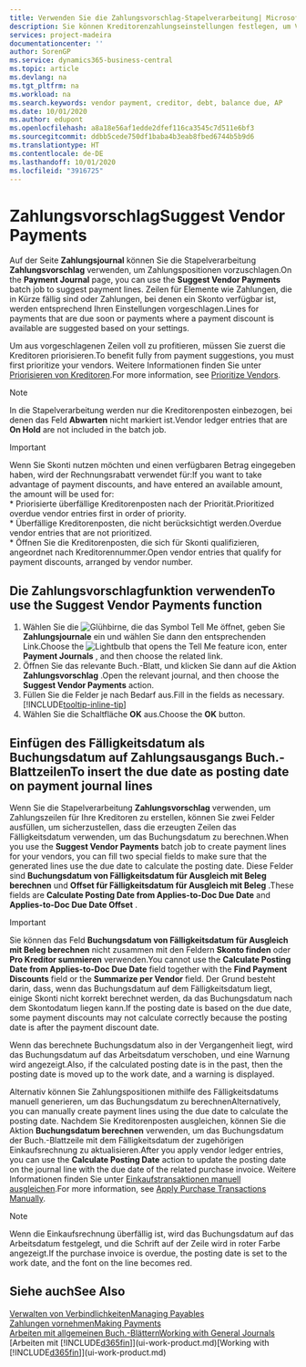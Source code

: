 ```yaml
---
title: Verwenden Sie die Zahlungsvorschlag-Stapelverarbeitung| Microsoft Docs
description: Sie können Kreditorenzahlungseinstellungen festlegen, um Vorschläge für Zahlungen zu erhalten, die in Kürze fällig sind oder für die ein Rabatt verfügbar ist.
services: project-madeira
documentationcenter: ''
author: SorenGP
ms.service: dynamics365-business-central
ms.topic: article
ms.devlang: na
ms.tgt_pltfrm: na
ms.workload: na
ms.search.keywords: vendor payment, creditor, debt, balance due, AP
ms.date: 10/01/2020
ms.author: edupont
ms.openlocfilehash: a8a18e56af1edde2dfef116ca3545c7d511e6bf3
ms.sourcegitcommit: ddbb5cede750df1baba4b3eab8fbed6744b5b9d6
ms.translationtype: HT
ms.contentlocale: de-DE
ms.lasthandoff: 10/01/2020
ms.locfileid: "3916725"
---
```

# <a name="suggest-vendor-payments"></a><span data-ttu-id="762c9-103">Zahlungsvorschlag</span><span class="sxs-lookup"><span data-stu-id="762c9-103">Suggest Vendor Payments</span></span>
<span data-ttu-id="762c9-104">Auf der Seite **Zahlungsjournal** können Sie die Stapelverarbeitung **Zahlungsvorschlag** verwenden, um Zahlungspositionen vorzuschlagen.</span><span class="sxs-lookup"><span data-stu-id="762c9-104">On the **Payment Journal** page, you can use the **Suggest Vendor Payments** batch job to suggest payment lines.</span></span> <span data-ttu-id="762c9-105">Zeilen für Elemente wie Zahlungen, die in Kürze fällig sind oder Zahlungen, bei denen ein Skonto verfügbar ist, werden entsprechend Ihren Einstellungen vorgeschlagen.</span><span class="sxs-lookup"><span data-stu-id="762c9-105">Lines for payments that are due soon or payments where a payment discount is available are suggested based on your settings.</span></span>

<span data-ttu-id="762c9-106">Um aus vorgeschlagenen Zeilen voll zu profitieren, müssen Sie zuerst die Kreditoren priorisieren.</span><span class="sxs-lookup"><span data-stu-id="762c9-106">To benefit fully from payment suggestions, you must first prioritize your vendors.</span></span> <span data-ttu-id="762c9-107">Weitere Informationen finden Sie unter [Priorisieren von Kreditoren](purchasing-how-prioritize-vendors.md).</span><span class="sxs-lookup"><span data-stu-id="762c9-107">For more information, see [Prioritize Vendors](purchasing-how-prioritize-vendors.md).</span></span>  

> [!NOTE]  
> <span data-ttu-id="762c9-108">In die Stapelverarbeitung werden nur die Kreditorenposten einbezogen, bei denen das Feld **Abwarten** nicht markiert ist.</span><span class="sxs-lookup"><span data-stu-id="762c9-108">Vendor ledger entries that are **On Hold** are not included in the batch job.</span></span>  

> [!IMPORTANT]  
>   <span data-ttu-id="762c9-109">Wenn Sie Skonti nutzen möchten und einen verfügbaren Betrag eingegeben haben, wird der Rechnungsrabatt verwendet für:</span><span class="sxs-lookup"><span data-stu-id="762c9-109">If you want to take advantage of payment discounts, and have entered an available amount, the amount will be used for:</span></span>  
    * <span data-ttu-id="762c9-110">Priorisierte überfällige Kreditorenposten nach der Priorität.</span><span class="sxs-lookup"><span data-stu-id="762c9-110">Prioritized overdue vendor entries first in order of priority.</span></span>   
    * <span data-ttu-id="762c9-111">Überfällige Kreditorenposten, die nicht berücksichtigt werden.</span><span class="sxs-lookup"><span data-stu-id="762c9-111">Overdue vendor entries that are not prioritized.</span></span>  
    * <span data-ttu-id="762c9-112">Öffnen Sie die Kreditorenposten, die sich für Skonti qualifizieren, angeordnet nach Kreditorennummer.</span><span class="sxs-lookup"><span data-stu-id="762c9-112">Open vendor entries that qualify for payment discounts, arranged by vendor number.</span></span>  

## <a name="to-use-the-suggest-vendor-payments-function"></a><span data-ttu-id="762c9-113">Die Zahlungsvorschlagfunktion verwenden</span><span class="sxs-lookup"><span data-stu-id="762c9-113">To use the Suggest Vendor Payments function</span></span>
1. <span data-ttu-id="762c9-114">Wählen Sie die ![Glühbirne, die das Symbol Tell Me öffnet](media/ui-search/search_small.png "Was möchten Sie tun?"), geben Sie **Zahlungsjournale** ein und wählen Sie dann den entsprechenden Link.</span><span class="sxs-lookup"><span data-stu-id="762c9-114">Choose the ![Lightbulb that opens the Tell Me feature](media/ui-search/search_small.png "Tell me what you want to do") icon, enter **Payment Journals** , and then choose the related link.</span></span>  
2. <span data-ttu-id="762c9-115">Öffnen Sie das relevante Buch.-Blatt, und klicken Sie dann auf die Aktion **Zahlungsvorschlag** .</span><span class="sxs-lookup"><span data-stu-id="762c9-115">Open the relevant journal, and then choose the **Suggest Vendor Payments** action.</span></span>  
3. <span data-ttu-id="762c9-116">Füllen Sie die Felder je nach Bedarf aus.</span><span class="sxs-lookup"><span data-stu-id="762c9-116">Fill in the fields as necessary.</span></span> [!INCLUDE[tooltip-inline-tip](includes/tooltip-inline-tip_md.md)]  
4. <span data-ttu-id="762c9-117">Wählen Sie die Schaltfläche **OK** aus.</span><span class="sxs-lookup"><span data-stu-id="762c9-117">Choose the **OK** button.</span></span>  

## <a name="to-insert-the-due-date-as-posting-date-on-payment-journal-lines"></a><span data-ttu-id="762c9-118">Einfügen des Fälligkeitsdatum als Buchungsdatum auf Zahlungsausgangs Buch.-Blattzeilen</span><span class="sxs-lookup"><span data-stu-id="762c9-118">To insert the due date as posting date on payment journal lines</span></span>
<span data-ttu-id="762c9-119">Wenn Sie die Stapelverarbeitung **Zahlungsvorschlag** verwenden, um Zahlungszeilen für Ihre Kreditoren zu erstellen, können Sie zwei Felder ausfüllen, um sicherzustellen, dass die erzeugten Zeilen das Fälligkeitsdatum verwenden, um das Buchungsdatum zu berechnen.</span><span class="sxs-lookup"><span data-stu-id="762c9-119">When you use the **Suggest Vendor Payments** batch job to create payment lines for your vendors, you can fill two special fields to make sure that the generated lines use the due date to calculate the posting date.</span></span> <span data-ttu-id="762c9-120">Diese Felder sind **Buchungsdatum von Fälligkeitsdatum für Ausgleich mit Beleg berechnen** und **Offset für Fälligkeitsdatum für Ausgleich mit Beleg** .</span><span class="sxs-lookup"><span data-stu-id="762c9-120">These fields are **Calculate Posting Date from Applies-to-Doc Due Date** and **Applies-to-Doc Due Date Offset** .</span></span>  

> [!IMPORTANT]  
>   <span data-ttu-id="762c9-121">Sie können das Feld **Buchungsdatum von Fälligkeitsdatum für Ausgleich mit Beleg berechnen** nicht zusammen mit den Feldern **Skonto finden** oder **Pro Kreditor summieren** verwenden.</span><span class="sxs-lookup"><span data-stu-id="762c9-121">You cannot use the **Calculate Posting Date from Applies-to-Doc Due Date** field together with the **Find Payment Discounts** field or the **Summarize per Vendor** field.</span></span> <span data-ttu-id="762c9-122">Der Grund besteht darin, dass, wenn das Buchungsdatum auf dem Fälligkeitsdatum liegt, einige Skonti nicht korrekt berechnet werden, da das Buchungsdatum nach dem Skontodatum liegen kann.</span><span class="sxs-lookup"><span data-stu-id="762c9-122">If the posting date is based on the due date, some payment discounts may not calculate correctly because the posting date is after the payment discount date.</span></span>  

<span data-ttu-id="762c9-123">Wenn das berechnete Buchungsdatum also in der Vergangenheit liegt, wird das Buchungsdatum auf das Arbeitsdatum verschoben, und eine Warnung wird angezeigt.</span><span class="sxs-lookup"><span data-stu-id="762c9-123">Also, if the calculated posting date is in the past, then the posting date is moved up to the work date, and a warning is displayed.</span></span>  

<span data-ttu-id="762c9-124">Alternativ können Sie Zahlungspositionen mithilfe des Fälligkeitsdatums manuell generieren, um das Buchungsdatum zu berechnen</span><span class="sxs-lookup"><span data-stu-id="762c9-124">Alternatively, you can manually create payment lines using the due date to calculate the posting date.</span></span> <span data-ttu-id="762c9-125">Nachdem Sie Kreditorenposten ausgleichen, können Sie die Aktion **Buchungsdatum berechnen** verwenden, um das Buchungsdatum der Buch.-Blattzeile mit dem Fälligkeitsdatum der zugehörigen Einkaufsrechnung zu aktualisieren.</span><span class="sxs-lookup"><span data-stu-id="762c9-125">After you apply vendor ledger entries, you can use the **Calculate Posting Date** action to update the posting date on the journal line with the due date of the related purchase invoice.</span></span> <span data-ttu-id="762c9-126">Weitere Informationen finden Sie unter [Einkaufstransaktionen manuell ausgleichen](payables-how-apply-purchase-transactions-manually.md).</span><span class="sxs-lookup"><span data-stu-id="762c9-126">For more information, see [Apply Purchase Transactions Manually](payables-how-apply-purchase-transactions-manually.md).</span></span>  

> [!NOTE]  
>   <span data-ttu-id="762c9-127">Wenn die Einkaufsrechnung überfällig ist, wird das Buchungsdatum auf das Arbeitsdatum festgelegt, und die Schrift auf der Zeile wird in roter Farbe angezeigt.</span><span class="sxs-lookup"><span data-stu-id="762c9-127">If the purchase invoice is overdue, the posting date is set to the work date, and the font on the line becomes red.</span></span>  

## <a name="see-also"></a><span data-ttu-id="762c9-128">Siehe auch</span><span class="sxs-lookup"><span data-stu-id="762c9-128">See Also</span></span>
[<span data-ttu-id="762c9-129">Verwalten von Verbindlichkeiten</span><span class="sxs-lookup"><span data-stu-id="762c9-129">Managing Payables</span></span>](payables-manage-payables.md)  
[<span data-ttu-id="762c9-130">Zahlungen vornehmen</span><span class="sxs-lookup"><span data-stu-id="762c9-130">Making Payments</span></span>](payables-make-payments.md)  
[<span data-ttu-id="762c9-131">Arbeiten mit allgemeinen Buch.-Blättern</span><span class="sxs-lookup"><span data-stu-id="762c9-131">Working with General Journals</span></span>](ui-work-general-journals.md)  
<span data-ttu-id="762c9-132">[Arbeiten mit [!INCLUDE[d365fin](includes/d365fin_md.md)]](ui-work-product.md)</span><span class="sxs-lookup"><span data-stu-id="762c9-132">[Working with [!INCLUDE[d365fin](includes/d365fin_md.md)]](ui-work-product.md)</span></span>  
